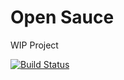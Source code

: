 # Open Sauce

WIP Project

[![Build Status](https://drone.sunildev.uk/api/badges/opensauce-uk/website/status.svg)](https://drone.sunildev.uk/opensauce-uk/website)
